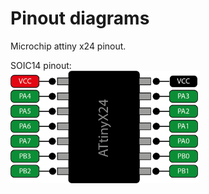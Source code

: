# Pinout diagrams

Microchip attiny x24 pinout.

SOIC14 pinout:
<br>
<img src="https://github.com/jakorten/UPDI/blob/main/images/tinyx24_pinout.png" alt="tinyx24 basic pinout" title="tinyx24 basic pinout" width="300"/>
